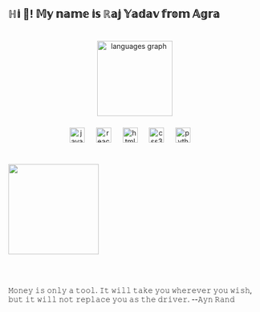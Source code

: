 
<h2 align="left">ℍ𝕚 👋! 𝕄𝕪 𝕟𝕒𝕞𝕖 𝕚𝕤  ℝ𝕒𝕛 𝕐𝕒𝕕𝕒𝕧 𝕗𝕣𝕠𝕞 𝔸𝕘𝕣𝕒</h2>

###

<br clear="both">

<div align="center">
  <img src="https://github-readme-stats.vercel.app/api/top-langs?username=rajyadav-cyber&locale=en&hide_title=false&layout=compact&card_width=320&langs_count=5&theme=dracula&hide_border=false" height="150" alt="languages graph"  />
</div>

###

<div align="center">
  <img src="https://cdn.jsdelivr.net/gh/devicons/devicon/icons/javascript/javascript-original.svg" height="30" alt="javascript logo"  />
  <img width="15" />
  <img src="https://cdn.jsdelivr.net/gh/devicons/devicon/icons/react/react-original.svg" height="30" alt="react logo"  />
  <img width="15" />
  <img src="https://cdn.jsdelivr.net/gh/devicons/devicon/icons/html5/html5-original.svg" height="30" alt="html5 logo"  />
  <img width="15" />
  <img src="https://cdn.jsdelivr.net/gh/devicons/devicon/icons/css3/css3-original.svg" height="30" alt="css3 logo"  />
  <img width="15" />
  <img src="https://cdn.jsdelivr.net/gh/devicons/devicon/icons/python/python-original.svg" height="30" alt="python logo"  />
  <img width="15" />
</div>


###

<br clear="both">

<img align="center" height="180" src="https://media.giphy.com/media/v1.Y2lkPTc5MGI3NjExYTVoMjh2eXlrb2E2OTJwZHo1Z2xjenZpaDV6dWNqYnNqa3BldzQxdiZlcD12MV9pbnRlcm5hbF9naWZfYnlfaWQmY3Q9Zw/Nsk1HFaJMNiww/giphy.gif"  />

###

<br clear="both">

###

<p align="left">𝙼𝚘𝚗𝚎𝚢 𝚒𝚜 𝚘𝚗𝚕𝚢 𝚊 𝚝𝚘𝚘𝚕. 𝙸𝚝 𝚠𝚒𝚕𝚕 𝚝𝚊𝚔𝚎 𝚢𝚘𝚞 𝚠𝚑𝚎𝚛𝚎𝚟𝚎𝚛 𝚢𝚘𝚞 𝚠𝚒𝚜𝚑, 𝚋𝚞𝚝 𝚒𝚝 𝚠𝚒𝚕𝚕 𝚗𝚘𝚝 𝚛𝚎𝚙𝚕𝚊𝚌𝚎 𝚢𝚘𝚞 𝚊𝚜 𝚝𝚑𝚎 𝚍𝚛𝚒𝚟𝚎𝚛. --𝙰𝚢𝚗 𝚁𝚊𝚗𝚍</p>


